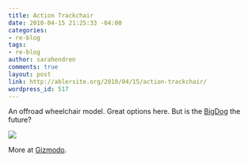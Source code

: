 ```yaml
---
title: Action Trackchair
date: 2010-04-15 21:25:33 -04:00
categories:
- re-blog
tags:
- re-blog
author: sarahendren
comments: true
layout: post
link: http://ablersite.org/2010/04/15/action-trackchair/
wordpress_id: 517
---
```


An offroad wheelchair model. Great options here. But is the [BigDog](http://gizmodo.com/5515478/disabled-explorers-in-the-worlds-most-badass-short-bus) the future?

[![](http://ablersite.files.wordpress.com/2010/04/actiontrack.jpg)](http://ablersite.files.wordpress.com/2010/04/actiontrack.jpg)



More at [Gizmodo](http://gizmodo.com/5515478/disabled-explorers-in-the-worlds-most-badass-short-bus).
